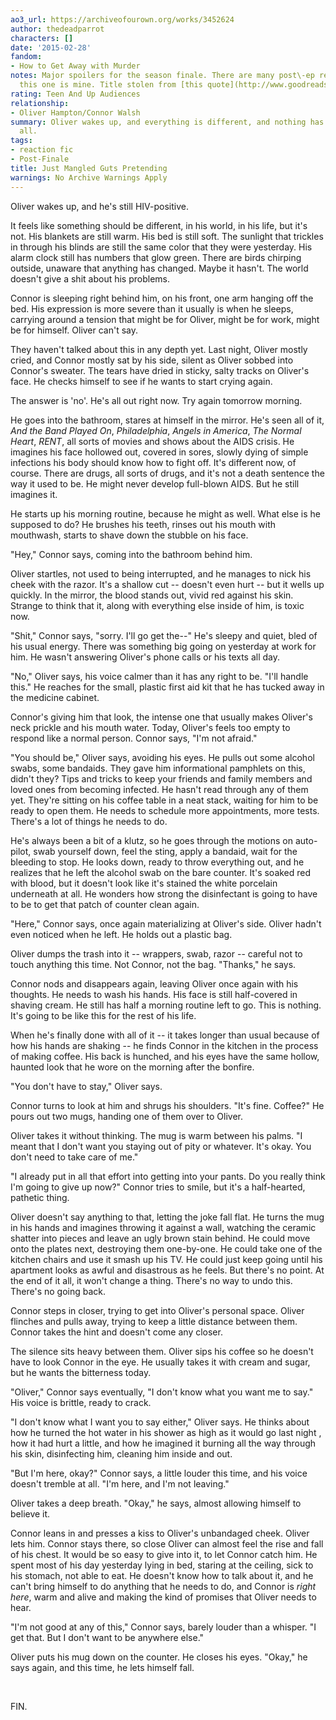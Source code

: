 ```yaml
---
ao3_url: https://archiveofourown.org/works/3452624
author: thedeadparrot
characters: []
date: '2015-02-28'
fandom:
- How to Get Away with Murder
notes: Major spoilers for the season finale. There are many post\-ep reactions, but
  this one is mine. Title stolen from [this quote](http://www.goodreads.com/quotes/2359-harper-in-your-experience-of-the-world-how-do-people).
rating: Teen And Up Audiences
relationship:
- Oliver Hampton/Connor Walsh
summary: Oliver wakes up, and everything is different, and nothing has changed at
  all.
tags:
- reaction fic
- Post-Finale
title: Just Mangled Guts Pretending
warnings: No Archive Warnings Apply
---
```


Oliver wakes up, and he's still HIV\-positive.

It feels like something should be different, in his world, in his life, but it's not. His blankets are still warm. His bed is still soft. The sunlight that trickles in through his blinds are still the same color that they were yesterday. His alarm clock still has numbers that glow green. There are birds chirping outside, unaware that anything has changed. Maybe it hasn't. The world doesn't give a shit about his problems.

Connor is sleeping right behind him, on his front, one arm hanging off the bed. His expression is more severe than it usually is when he sleeps, carrying around a tension that might be for Oliver, might be for work, might be for himself. Oliver can't say.

They haven't talked about this in any depth yet. Last night, Oliver mostly cried, and Connor mostly sat by his side, silent as Oliver sobbed into Connor's sweater. The tears have dried in sticky, salty tracks on Oliver's face. He checks himself to see if he wants to start crying again.

The answer is 'no'. He's all out right now. Try again tomorrow morning.

He goes into the bathroom, stares at himself in the mirror. He's seen all of it, *And the Band Played On*, *Philadelphia*, *Angels in America*, *The Normal Heart*, *RENT*, all sorts of movies and shows about the AIDS crisis. He imagines his face hollowed out, covered in sores, slowly dying of simple infections his body should know how to fight off. It's different now, of course. There are drugs, all sorts of drugs, and it's not a death sentence the way it used to be. He might never develop full\-blown AIDS. But he still imagines it.

He starts up his morning routine, because he might as well. What else is he supposed to do? He brushes his teeth, rinses out his mouth with mouthwash, starts to shave down the stubble on his face.

"Hey," Connor says, coming into the bathroom behind him.

Oliver startles, not used to being interrupted, and he manages to nick his cheek with the razor. It's a shallow cut \-\- doesn't even hurt \-\- but it wells up quickly. In the mirror, the blood stands out, vivid red against his skin. Strange to think that it, along with everything else inside of him, is toxic now.

"Shit," Connor says, "sorry. I'll go get the\-\-" He's sleepy and quiet, bled of his usual energy. There was something big going on yesterday at work for him. He wasn't answering Oliver's phone calls or his texts all day.

"No," Oliver says, his voice calmer than it has any right to be. "I'll handle this." He reaches for the small, plastic first aid kit that he has tucked away in the medicine cabinet.

Connor's giving him that look, the intense one that usually makes Oliver's neck prickle and his mouth water. Today, Oliver's feels too empty to respond like a normal person. Connor says, "I'm not afraid."

"You should be," Oliver says, avoiding his eyes. He pulls out some alcohol swabs, some bandaids. They gave him informational pamphlets on this, didn't they? Tips and tricks to keep your friends and family members and loved ones from becoming infected. He hasn't read through any of them yet. They're sitting on his coffee table in a neat stack, waiting for him to be ready to open them. He needs to schedule more appointments, more tests. There's a lot of things he needs to do.

He's always been a bit of a klutz, so he goes through the motions on auto\-pilot, swab yourself down, feel the sting, apply a bandaid, wait for the bleeding to stop. He looks down, ready to throw everything out, and he realizes that he left the alcohol swab on the bare counter. It's soaked red with blood, but it doesn't look like it's stained the white porcelain underneath at all. He wonders how strong the disinfectant is going to have to be to get that patch of counter clean again.

"Here," Connor says, once again materializing at Oliver's side. Oliver hadn't even noticed when he left. He holds out a plastic bag.

Oliver dumps the trash into it \-\- wrappers, swab, razor \-\- careful not to touch anything this time. Not Connor, not the bag. "Thanks," he says.

Connor nods and disappears again, leaving Oliver once again with his thoughts. He needs to wash his hands. His face is still half\-covered in shaving cream. He still has half a morning routine left to go. This is nothing. It's going to be like this for the rest of his life.

When he's finally done with all of it \-\- it takes longer than usual because of how his hands are shaking \-\- he finds Connor in the kitchen in the process of making coffee. His back is hunched, and his eyes have the same hollow, haunted look that he wore on the morning after the bonfire.

"You don't have to stay," Oliver says.

Connor turns to look at him and shrugs his shoulders. "It's fine. Coffee?" He pours out two mugs, handing one of them over to Oliver.

Oliver takes it without thinking. The mug is warm between his palms. "I meant that I don't want you staying out of pity or whatever. It's okay. You don't need to take care of me."

"I already put in all that effort into getting into your pants. Do you really think I'm going to give up now?" Connor tries to smile, but it's a half\-hearted, pathetic thing.

Oliver doesn't say anything to that, letting the joke fall flat. He turns the mug in his hands and imagines throwing it against a wall, watching the ceramic shatter into pieces and leave an ugly brown stain behind. He could move onto the plates next, destroying them one\-by\-one. He could take one of the kitchen chairs and use it smash up his TV. He could just keep going until his apartment looks as awful and disastrous as he feels. But there's no point. At the end of it all, it won't change a thing. There's no way to undo this. There's no going back.

Connor steps in closer, trying to get into Oliver's personal space. Oliver flinches and pulls away, trying to keep a little distance between them. Connor takes the hint and doesn't come any closer.

The silence sits heavy between them. Oliver sips his coffee so he doesn't have to look Connor in the eye. He usually takes it with cream and sugar, but he wants the bitterness today.

"Oliver," Connor says eventually, "I don't know what you want me to say." His voice is brittle, ready to crack.

"I don't know what I want you to say either," Oliver says. He thinks about how he turned the hot water in his shower as high as it would go last night , how it had hurt a little, and how he imagined it burning all the way through his skin, disinfecting him, cleaning him inside and out.

"But I'm here, okay?" Connor says, a little louder this time, and his voice doesn't tremble at all. "I'm here, and I'm not leaving."

Oliver takes a deep breath. "Okay," he says, almost allowing himself to believe it.

Connor leans in and presses a kiss to Oliver's unbandaged cheek. Oliver lets him. Connor stays there, so close Oliver can almost feel the rise and fall of his chest. It would be so easy to give into it, to let Connor catch him. He spent most of his day yesterday lying in bed, staring at the ceiling, sick to his stomach, not able to eat. He doesn't know how to talk about it, and he can't bring himself to do anything that he needs to do, and Connor is *right here*, warm and alive and making the kind of promises that Oliver needs to hear.

"I'm not good at any of this," Connor says, barely louder than a whisper. "I get that. But I don't want to be anywhere else."

Oliver puts his mug down on the counter. He closes his eyes. "Okay," he says again, and this time, he lets himself fall.

 

FIN.